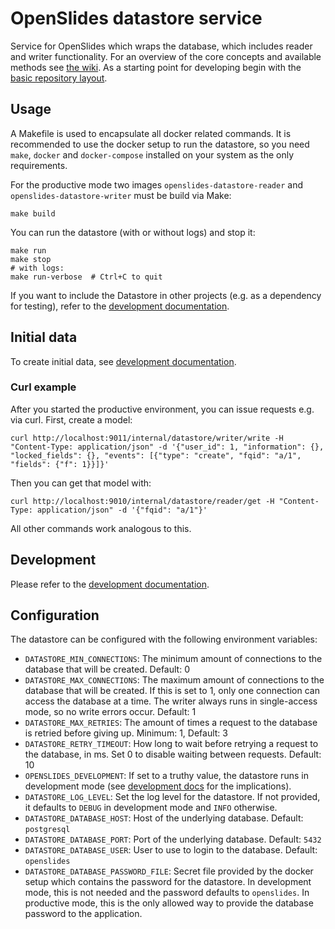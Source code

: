 # OpenSlides datastore service

Service for OpenSlides which wraps the database, which includes reader and writer functionality. For an overview of the core concepts and available methods see [the wiki](https://github.com/OpenSlides/OpenSlides/wiki/Datastore-Service). As a starting point for developing begin with the [basic repository layout](docs/layout.md).

## Usage
A Makefile is used to encapsulate all docker related commands. It is recommended to use the docker setup to run the datastore, so you need `make`, `docker` and `docker-compose` installed on your system as the only requirements.

For the productive mode two images `openslides-datastore-reader` and `openslides-datastore-writer` must be build via Make:

    make build

You can run the datastore (with or without logs) and stop it:

    make run
    make stop
    # with logs:
    make run-verbose  # Ctrl+C to quit

If you want to include the Datastore in other projects (e.g. as a dependency for testing), refer to the [development documentation](docs/development.md).

## Initial data

To create initial data, see [development documentation](docs/development.md#Commands).

### Curl example

After you started the productive environment, you can issue requests e.g. via curl. First, create a model:

    curl http://localhost:9011/internal/datastore/writer/write -H "Content-Type: application/json" -d '{"user_id": 1, "information": {}, "locked_fields": {}, "events": [{"type": "create", "fqid": "a/1", "fields": {"f": 1}}]}' 

Then you can get that model with:

    curl http://localhost:9010/internal/datastore/reader/get -H "Content-Type: application/json" -d '{"fqid": "a/1"}' 

All other commands work analogous to this.

## Development

Please refer to the [development documentation](docs/development.md).

## Configuration

The datastore can be configured with the following environment variables:
- `DATASTORE_MIN_CONNECTIONS`: The minimum amount of connections to the database that will be created. Default: 0
- `DATASTORE_MAX_CONNECTIONS`: The maximum amount of connections to the database that will be created. If this is set to 1, only one connection can access the database at a time. The writer always runs in single-access mode, so no write errors occur. Default: 1
- `DATASTORE_MAX_RETRIES`: The amount of times a request to the database is retried before giving up. Minimum: 1, Default: 3
- `DATASTORE_RETRY_TIMEOUT`: How long to wait before retrying a request to the database, in ms. Set 0 to disable waiting
  between requests. Default: 10
- `OPENSLIDES_DEVELOPMENT`: If set to a truthy value, the datastore runs in development mode (see [development docs](docs/development.md)
  for the implications).
- `DATASTORE_LOG_LEVEL`: Set the log level for the datastore. If not provided, it defaults to `DEBUG` in development
  mode and `INFO` otherwise.
- `DATASTORE_DATABASE_HOST`: Host of the underlying database. Default: `postgresql`
- `DATASTORE_DATABASE_PORT`: Port of the underlying database. Default: `5432`
- `DATASTORE_DATABASE_USER`: User to use to login to the database. Default: `openslides`
- `DATASTORE_DATABASE_PASSWORD_FILE`: Secret file provided by the docker setup which contains the password for the
  datastore. In development mode, this is not needed and the password defaults to `openslides`. In productive mode, this
  is the only allowed way to provide the database password to the application.
